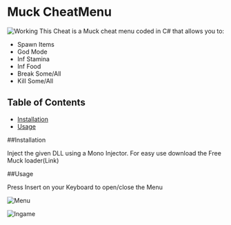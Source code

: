 # Muck CheatMenu
![Working](https://img.shields.io/badge/Status-Working-brightgreen)
This Cheat is a Muck cheat menu coded in C# that allows you to:
- Spawn Items
- God Mode
- Inf Stamina
- Inf Food
- Break Some/All
- Kill Some/All

## Table of Contents

- [Installation](#installation)
- [Usage](#usage)




##Installation

Inject the given DLL using a Mono Injector.
For easy use download the Free Muck loader(Link)


##Usage

Press Insert on your Keyboard to open/close the Menu


![Menu](https://i.imgur.com/KryFzS5.png)

![Ingame](https://i.imgur.com/fuaAR7M.png)
